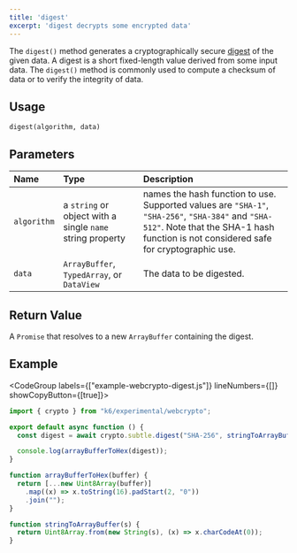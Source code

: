 ```yaml
---
title: 'digest'
excerpt: 'digest decrypts some encrypted data'
---
```


The `digest()` method generates a cryptographically secure [digest](https://developer.mozilla.org/en-US/docs/Glossary/Digest) of the given data. A digest is a short fixed-length value derived from some input data. The `digest()` method is commonly used to compute a checksum of data or to verify the integrity of data.

## Usage

```
digest(algorithm, data)
```

## Parameters

| Name        | Type                                                      | Description                                                                                                                                                                               |
| :---------- | :-------------------------------------------------------- | :---------------------------------------------------------------------------------------------------------------------------------------------------------------------------------------- |
| `algorithm` | a `string` or object with a single `name` string property | names the hash function to use. Supported values are `"SHA-1"`, `"SHA-256"`, `"SHA-384"` and `"SHA-512"`. Note that the SHA-1 hash function is not considered safe for cryptographic use. |
| `data`      | `ArrayBuffer`, `TypedArray`, or `DataView`                | The  data to be digested.                                                                                                                                                                 |

## Return Value

A `Promise` that resolves to a new `ArrayBuffer` containing the digest.

## Example

<CodeGroup labels={["example-webcrypto-digest.js"]} lineNumbers={[]} showCopyButton={[true]}>

```javascript
import { crypto } from "k6/experimental/webcrypto";

export default async function () {
  const digest = await crypto.subtle.digest("SHA-256", stringToArrayBuffer("Hello, world!"));

  console.log(arrayBufferToHex(digest));
}

function arrayBufferToHex(buffer) {
  return [...new Uint8Array(buffer)]
    .map((x) => x.toString(16).padStart(2, "0"))
    .join("");
}

function stringToArrayBuffer(s) {
  return Uint8Array.from(new String(s), (x) => x.charCodeAt(0));
}
```

</CodeGroup>